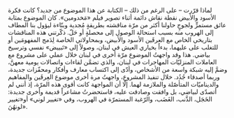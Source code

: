 لماذا قرّرت – على الرغم من ذلك – الكتابة عن هذا الموضوع من جديد؟ كانت فكرة الأسود والأبيض نقطة نقاش دائمة أثناء تصوير فيلم «مَخدومين». كان الموضوع بمثابة عائق مستمرٍّ ولجوجٍ حاولنا أكثر من مرّة مناقشته بطريقةٍ مُجدية وبنّاءة ليؤول بنا المطاف إلى الهروب منه بسبب استحالة الوصول إلى محصلةٍ أو حَلّ. ذكّرتني هذه المناقشات بتاريخي الخاص مع العرقَين الأسود والأبيض، وبمحاولاتي الخاصة لِدَمج المفهومَين أو للتغلب على عليهما، بدءاً بخياري العيش في لبنان، وصولاً إلى «تَبييض» نفسي وترسيخ بياضي. هذا وقد واجهتُ الموضوع مرّة أخرى في لبنان خلال عملي على مشروع مع العاملات المنزليّات المهاجرات في لبنان، والذي تضمَّن لقاءات واتصالات يومية معهنَّ، وضمَّ إليه شبكة واسعة من الأشخاص، وأدّى إلى اكتساب معارف وأفكار ومحفّزات جديدة، وربما أصدقاء جُدُد. خلال تنفيذ المشروع، واجهتُ مرة أخرى موضوع العِرقَين والمفاهيم والديناميّات المتأصّلة والملازمة لهما. إلّا أن المواجهة كانت أقوى هذه المرّة، إذ أنني لم أتصدّى لبياضي، بل وافقت وصادقت عليه، فاستحضرتُ مشاعراً قديمة وأخرى جديدة: الخَجَل، الذَّنب، الغَضَب، والرّغبة المستمرّة في الهروب، وفي «تغيير لوني» أو«تغيير لونهُنَ».
